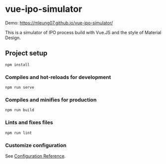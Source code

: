 # vue-ipo-simulator

Demo: https://mleung07.github.io/vue-ipo-simulator/

This is a simulator of IPO process build with Vue.JS and the style of Material Design.

## Project setup

```
npm install
```

### Compiles and hot-reloads for development

```
npm run serve
```

### Compiles and minifies for production

```
npm run build
```

### Lints and fixes files

```
npm run lint
```

### Customize configuration

See [Configuration Reference](https://cli.vuejs.org/config/).
